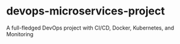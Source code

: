 # devops-microservices-project
A full-fledged DevOps project with CI/CD, Docker, Kubernetes, and Monitoring

